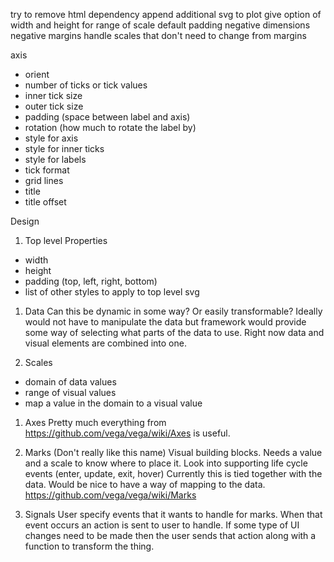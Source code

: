 try to remove html dependency
append additional svg to plot
give option of width and height for range of scale
default padding
negative dimensions
negative margins
handle scales that don't need to change from margins

axis
  - orient
  - number of ticks or tick values
  - inner tick size
  - outer tick size
  - padding (space between label and axis)
  - rotation (how much to rotate the label by)
  - style for axis
  - style for inner ticks
  - style for labels
  - tick format
  - grid lines
  - title
  - title offset

Design

1. Top level Properties
  - width
  - height
  - padding (top, left, right, bottom)
  - list of other styles to apply to top level svg

1. Data
  Can this be dynamic in some way? Or easily transformable? Ideally would not have to manipulate the data but framework would provide some way of selecting what parts of the data to use. Right now data and visual elements are combined into one.

1. Scales
  - domain of data values
  - range of visual values
  - map a value in the domain to a visual value

1. Axes
  Pretty much everything from https://github.com/vega/vega/wiki/Axes is useful.

1. Marks (Don't really like this name)
  Visual building blocks. Needs a value and a scale to know where to place it. Look into supporting life cycle events (enter, update, exit, hover) Currently this is tied together with the data. Would be nice to have a way of mapping to the data.  https://github.com/vega/vega/wiki/Marks

1. Signals
  User specify events that it wants to handle for marks. When that event occurs
  an action is sent to user to handle. If some type of UI changes need to be made
  then the user sends that action along with a function to transform the thing.
